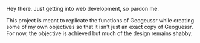 Hey there.
Just getting into web development, so pardon me.

This project is meant to replicate the functions of Geogeussr while creating some of my own objectives so that it isn't just an exact copy of Geoguessr.
For now, the objective is achieved but much of the design remains shabby.
